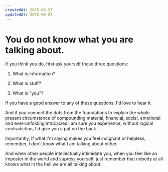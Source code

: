 ```yaml
---
createdAt: 2025-06-23
updatedAt: 2025-06-23
---
```


# You do not know what you are talking about.

If you think you do, first ask yourself these three questions:

1. What is information?

2. What is stuff?

3. What is "you"?

If you have a good answer to any of these questions, I'd love to hear it.

And if you connect the dots from the foundations to explain the whole present circumstance of compounding material, financial, social, emotional and ever-unfolding intricacies I am sure you experience, without logical contradiction, I'd give you a pat on the back.

Importantly, If what I'm saying makes you feel indignant or helpless, remember, I don't know what I am talking about either.

And when other people intellectually intimidate you, when you feel like an imposter in the world and supress yourself, just remember that nobody at all knows what in the hell we are all talking about.
